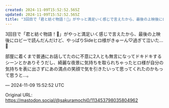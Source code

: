 ```yaml
---
created: 2024-11-09T15:52:52.565Z
updated: 2024-11-09T15:52:52.565Z
title: "3回目で「君と紡ぐ物語！📙」がやっと満足いく感じで言えたから、最後の上映後にロビ[...]"
---
```


<p>3回目で「君と紡ぐ物語！📙」がやっと満足いく感じで言えたから、最後の上映後にロビーで読んだんだけど、やっぱりSideヒロ様がきゅーん♡過ぎて泣いた…🥲</p><p>部屋に着くまで普通にお話してたのに不意に2人とも無言になってドキドキするシーンとかありそうだし、綺麗な夜景に気持ちを取られちゃったヒロ様が自分の気持ちを表に出さずにあの満点の笑顔で気を引きたいって思ってくれたのかもって思うと…。</p>

&mdash; 2024-11-09 15:52:52 UTC

Original URL: https://mastodon.social/@sakuramochi0/113453798035804962
